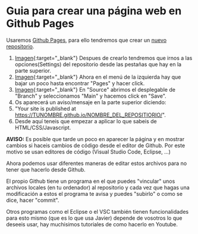 # Guia para crear una página web en Github Pages
Usaremos [Github Pages](https://pages.github.com), para ello tendremos que crear un [nuevo repositorio](https://github.com/new).

1. [Imagen](https://i.imgur.com/8BHvgpI.png){:target="_blank"} Despues de crearlo tendremos que irnos a las opciones(Settings) del repositorio desde las pestañas que hay en la parte superior.
2. [Imagen](https://i.imgur.com/aU83RVE.png){:target="_blank"} Ahora en el menú de la izquierda hay que bajar un poco hasta encontrar "Pages" y hacer click.
3. [Imagen](https://i.imgur.com/Nh7BBp7.png){:target="_blank"} En "Source" abrimos el desplegable de "Branch" y seleccionamos "Main" y hacemos click en "Save".
4. Os aparecerá un aviso/mensaje en la parte superior diciendo:
5. "Your site is published at https://TUNOMBRE.github.io/NOMBRE_DEL_REPOSITIORIO/".
6. Desde aquí teneis que empezar a aplicar lo que sabeis de HTML/CSS/Javascript.

**AVISO:** Es posible que tarde un poco en aparecer la página y en mostrar cambios si haceis cambios de código desde el editor de Github. Por este motivo se usan editores de código (Visual Studio Code, Eclipse, ...)

Ahora podemos usar diferentes maneras de editar estos archivos para no tener que hacerlo desde Github. 

El propio Github tiene un programa en el que puedes "vincular" unos archivos locales (en tu ordenador) al repositorio y cada vez que hagas una modificación a estos el programa te avisa y puedes "subirlo" o como se dice, hacer "commit".

Otros programas como el Eclipse o el VSC también tienen funcionalidades para esto mismo (que es lo que usa Javier) depende de vosotros lo que deseeis usar, hay muchisimos tutoriales de como hacerlo en Youtube.

